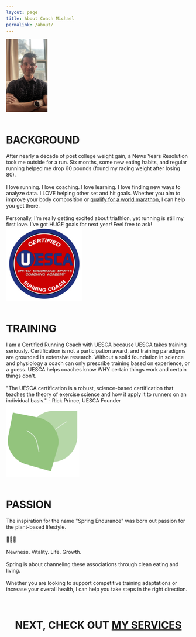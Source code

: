```yaml
---
layout: page
title: About Coach Michael
permalink: /about/
---
```


<div class="row">
  <div class="threecol">
    <img height="200px" src="/assets/michaelmcneil-relaxed.jpg" />
    <br><br>
    <h1>BACKGROUND</h1>
      After nearly a decade of post college weight gain, a News Years Resolution took me outside for a run. Six months, some new eating habits, and regular running helped me drop 60 pounds (found my racing weight after losing 80).  
      <br>
      <br>
      I love running. I love coaching. I love learning. I love finding new ways to analyze data. I LOVE helping other set and hit goals. Whether you aim to improve your body composition or <a href="/boston-bound-and-thankful" target="_blank">qualify for a world marathon</a>, I can help you get there.
      <br>
      <br>
      Personally, I'm really getting excited about triathlon, yet running is still my first love. I've got HUGE goals for next year! Feel free to ask!
  </div>
  <div class="threecol">
    <img height="200px" src="/assets/uesca-clipped.png" />
    <br><br>
    <h1>TRAINING</h1>
      I am a Certified Running Coach with UESCA because UESCA takes training seriously. Certification is not a participation award, and training paradigms are grounded in extensive research. Without a solid foundation in science and physiology a coach can only prescribe training based on experience, or a guess.  UESCA helps coaches know WHY certain things work and certain things don't.
      <br>
      <br>
      "The UESCA certification is a robust, science-based certification that teaches the theory of exercise science and how it apply it to runners on an individual basis." - Rick Prince, UESCA Founder

  </div>
  <div class="threecol">
    <img height="200px" src="/assets/logo.png" />
    <br><br>
    <h1>PASSION</h1>
      The inspiration for the name "Spring Endurance" was born out passion for the plant-based lifestyle.
      <br>
      <br>
      💚🌱🌿
      <br>
      <br>
      Newness. Vitality. Life. Growth.
      <br>
      <br>
      Spring is about channeling these associations through clean eating and living.
      <br>
      <br>
      Whether you are looking to support competitive training adaptations or increase your overall health, I can help you take steps in the right direction.

  </div>
</div>
<br><br>
<div style="text-align: center;">
  <h1>NEXT, CHECK OUT <a href="/services">MY SERVICES</a></h1>
</div>

[jekyll-organization]: https://github.com/jekyll
